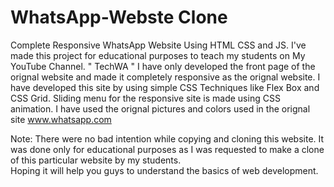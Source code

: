 # WhatsApp-Webste Clone
 Complete Responsive WhatsApp Website Using HTML CSS and JS. I've made this project for educational purposes to teach my students on My YouTube Channel.  " TechWA "
I have only developed the front page of the orignal website and made it completely responsive as the orignal website. 
I have developed this site by using simple CSS Techniques like Flex Box and CSS Grid.
Sliding menu for the responsive site is made using CSS animation.
I have used the orignal pictures and colors used in the orignal site www.whatsapp.com

Note: There were no bad intention while copying and cloning this website. It was done only for educational purposes as I was requested to make a clone of this particular website by my students.  
Hoping it will help you guys to understand the basics of web development. 